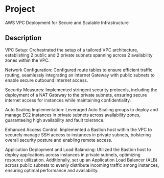# Project
AWS VPC Deployment for Secure and Scalable Infrastructure

## Description
VPC Setup: Orchestrated the setup of a tailored VPC architecture, establishing 2 public and 2 private subnets spanning across 2 availability zones within the VPC.

Network Configuration: Configured route tables to ensure efficient traffic routing, seamlessly integrating an Internet Gateway with public subnets to enable secure outbound Internet access.

Security Measures: Implemented stringent security protocols, including the deployment of a NAT Gateway to the private subnets, ensuring secure internet access for instances while maintaining confidentiality.

Auto Scaling Implementation: Leveraged Auto Scaling groups to deploy and manage EC2 instances in private subnets across availability zones, guaranteeing high availability and fault tolerance.

Enhanced Access Control: Implemented a Bastion host within the VPC to securely manage SSH access to instances in private subnets, bolstering overall security posture and enabling remote access.

Application Deployment and Load Balancing: Utilized the Bastion host to deploy applications across instances in private subnets, optimizing resource utilization. Additionally, set up an Application Load Balancer (ALB) across public subnets to evenly distribute incoming traffic among instances, ensuring optimal performance and availability.
